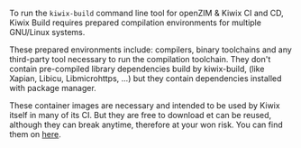 To run the `kiwix-build` command line tool for openZIM & Kiwix CI and
CD, Kiwix Build requires prepared compilation environments for
multiple GNU/Linux systems.

These prepared environments include: compilers, binary toolchains and
any third-party tool necessary to run the compilation toolchain. They
don't contain pre-compiled library dependencies build by kiwix-build,
(like Xapian, Libicu, Libmicrohttps, ...) but they contain dependencies
installed with package manager.

These container images are necessary and intended to be used by Kiwix
itself in many of its CI. But they are free to download et can be
reused, although they can break anytime, therefore at your won risk.
You can find them on
[here](https://github.com/orgs/kiwix/packages?tab=packages&q=kiwix-build).

